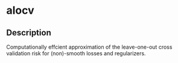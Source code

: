 # alocv
## Description
Computationally effcient approximation of the leave-one-out cross validation risk for (non)-smooth losses and regularizers.
